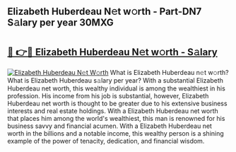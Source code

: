 ## Elizabeth Huberdeau N𝚎t w𝚘rth - Part-DN7 S𝚊lary per year 30MXG

# <h2><a href="http://gc05koy.nevu.top/?p=Elizabeth+Huberdeau">🔗 👉🔴 Elizabeth Huberdeau N𝚎t w𝚘rth - S𝚊lary</a></h2>

[![Elizabeth Huberdeau N𝚎t W𝚘rth](https://i.imgur.com/Oavwk0R.jpeg)](http://gc05koy.nevu.top/?p=Elizabeth+Huberdeau)
What is Elizabeth Huberdeau n𝚎t w𝚘rth? What is Elizabeth Huberdeau s𝚊lary per year?
With a substantial Elizabeth Huberdeau net worth, this wealthy individual is among the wealthiest in his profession. His income from his job is substantial, however, Elizabeth Huberdeau net worth is thought to be greater due to his extensive business interests and real estate holdings. With a Elizabeth Huberdeau net worth that places him among the world's wealthiest, this man is renowned for his business savvy and financial acumen. With a Elizabeth Huberdeau net worth in the billions and a notable income, this wealthy person is a shining example of the power of tenacity, dedication, and financial wisdom.
